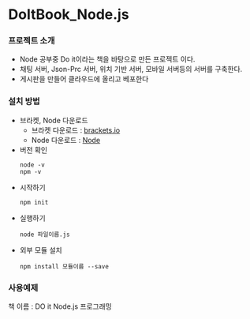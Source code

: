# DoItBook_Node.js

### 프로젝트 소개
* Node 공부중 Do it이라는 책을 바탕으로 만든 프로젝트 이다.
* 채팅 서버, Json-Prc 서버, 위치 기반 서버, 모바일 서버등의 서버를 구축한다.
* 게시판을 만들어 클라우드에 올리고 베포한다

### 설치 방법
* 브라켓, Node 다운로드
  - 브라켓 다운로드 : [brackets.io](http://brackets.io/)
  - Node 다운로드 : [Node](https://nodejs.org/ko/)
* 버전 확인
  ```
  node -v
  npm -v
  ```
* 시작하기
  ```
  npm init
  ```
* 실행하기
  ```
  node 파일이름.js
  ```
* 외부 모듈 설치
  ```
  npm install 모듈이름 --save
  ```

### 사용예제



책 이름 : DO it Node.js 프로그래밍
